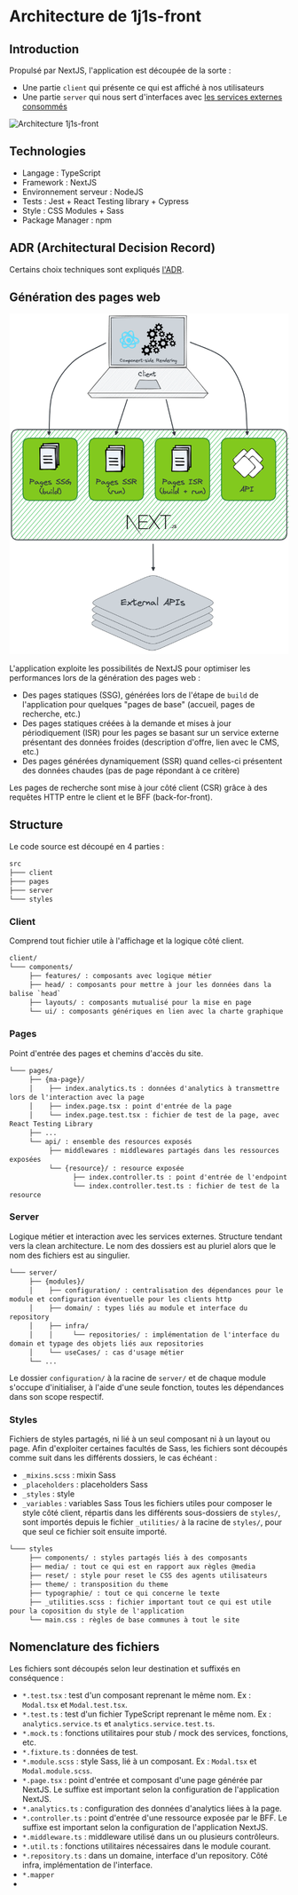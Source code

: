 # Architecture de 1j1s-front

## Introduction

Propulsé par NextJS, l'application est découpée de la sorte :
- Une partie `client` qui présente ce qui est affiché à nos utilisateurs
- Une partie `server` qui nous sert d'interfaces avec [les services externes consommés](ecosysteme.md#services-externes)

![Architecture 1j1s-front](assets/1j1s-front-architecture.svg)


## Technologies

* Langage : TypeScript
* Framework : NextJS
* Environnement serveur : NodeJS
* Tests : Jest + React Testing library + Cypress
* Style : CSS Modules + Sass
* Package Manager : npm


## ADR (Architectural Decision Record)

Certains choix techniques sont expliqués [l'ADR](ADR.md).


## Génération des pages web

![Génération des pages web](assets/1j1s-front-generation-pages.png)

L'application exploite les possibilités de NextJS pour optimiser les performances lors de la génération des pages web :
- Des pages statiques (SSG), générées lors de l'étape de `build` de l'application pour quelques "pages de base" (accueil, pages de recherche, etc.)
- Des pages statiques créées à la demande et mises à jour périodiquement (ISR) pour les pages se basant sur un service externe présentant des données froides (description d'offre, lien avec le CMS, etc.)
- Des pages générées dynamiquement (SSR) quand celles-ci présentent des données chaudes (pas de page répondant à ce critère)

Les pages de recherche sont mise à jour côté client (CSR) grâce à des requêtes HTTP entre le client et le BFF (back-for-front).


## Structure

Le code source est découpé en 4 parties :
```
src
├─── client
├─── pages
├─── server
└─── styles
```

### Client

Comprend tout fichier utile à l'affichage et la logique côté client.

```
client/
└─── components/
     ├── features/ : composants avec logique métier
     ├── head/ : composants pour mettre à jour les données dans la balise `head`
     ├── layouts/ : composants mutualisé pour la mise en page
     └── ui/ : composants génériques en lien avec la charte graphique
```


### Pages

Point d'entrée des pages et chemins d'accès du site.

```
└─── pages/
     ├── {ma-page}/
     │    ├── index.analytics.ts : données d'analytics à transmettre lors de l'interaction avec la page
     │    ├── index.page.tsx : point d'entrée de la page
     │    └── index.page.test.tsx : fichier de test de la page, avec React Testing Library
     ├── ...
     └── api/ : ensemble des resources exposés
          ├── middlewares : middlewares partagés dans les ressources exposées
          └── {resource}/ : resource exposée
                ├── index.controller.ts : point d'entrée de l'endpoint
                └── index.controller.test.ts : fichier de test de la resource
```

### Server

Logique métier et interaction avec les services externes. Structure tendant vers la clean architecture.
Le nom des dossiers est au pluriel alors que le nom des fichiers est au singulier.

```
└─── server/
     ├── {modules}/
     │    ├── configuration/ : centralisation des dépendances pour le module et configuration éventuelle pour les clients http 
     │    ├── domain/ : types liés au module et interface du repository
     │    ├── infra/
     │    │     └── repositories/ : implémentation de l'interface du domain et typage des objets liés aux repositories
     │    └── useCases/ : cas d'usage métier
     └── ...
```

Le dossier `configuration/` à la racine de `server/` et de chaque module s'occupe d'initialiser, à l'aide d'une seule fonction, toutes les dépendances dans son scope respectif.


### Styles

Fichiers de styles partagés, ni lié à un seul composant ni à un layout ou page. Afin d'exploiter certaines facultés de Sass, les fichiers sont découpés comme suit dans les différents dossiers, le cas échéant :
* `_mixins.scss` : mixin Sass
* `_placeholders` : placeholders Sass
* `_styles` : style
* `_variables` : variables Sass
Tous les fichiers utiles pour composer le style côté client, répartis dans les différents sous-dossiers de `styles/`, sont importés depuis le fichier `_utilities/` à la racine de `styles/`, pour que seul ce fichier soit ensuite importé.   

```
└─── styles
     ├── components/ : styles partagés liés à des composants
     ├── media/ : tout ce qui est en rapport aux règles @media
     ├── reset/ : style pour reset le CSS des agents utilisateurs
     ├── theme/ : transposition du theme
     ├── typographie/ : tout ce qui concerne le texte
     ├── _utilities.scss : fichier important tout ce qui est utile pour la coposition du style de l'application
     └── main.css : règles de base communes à tout le site
```


## Nomenclature des fichiers

Les fichiers sont découpés selon leur destination et suffixés en conséquence :
* `*.test.tsx` : test d'un composant reprenant le même nom. Ex : `Modal.tsx` et `Modal.test.tsx`.
* `*.test.ts` : test d'un fichier TypeScript reprenant le même nom. Ex : `analytics.service.ts` et `analytics.service.test.ts`. 
* `*.mock.ts` : fonctions utilitaires pour stub / mock des services, fonctions, etc.
* `*.fixture.ts` : données de test.
* `*.module.scss` : style Sass, lié à un composant. Ex : `Modal.tsx` et `Modal.module.scss`.
* `*.page.tsx` : point d'entrée et composant d'une page générée par NextJS. Le suffixe est important selon la configuration de l'application NextJS.
* `*.analytics.ts` : configuration des données d'analytics liées à la page.
* `*.controller.ts` : point d'entrée d'une ressource exposée par le BFF. Le suffixe est important selon la configuration de l'application NextJS.
* `*.middleware.ts` : middleware utilisé dans un ou plusieurs contrôleurs.
* `*.util.ts` : fonctions utilitaires nécessaires dans le module courant.
* `*.repository.ts` : dans un domaine, interface d'un repository. Côté infra, implémentation de l'interface.
* `*.mapper`
* 
